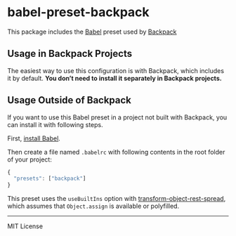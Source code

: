 # babel-preset-backpack

This package includes the [Babel](https://babeljs.io) preset used by [Backpack](https://github/com/palmerhq/backpack)

## Usage in Backpack Projects

The easiest way to use this configuration is with Backpack, which includes it by default. **You don’t need to install it separately in Backpack projects.**

## Usage Outside of Backpack

If you want to use this Babel preset in a project not built with Backpack, you can install it with following steps.

First, [install Babel](https://babeljs.io/docs/setup/).

Then create a file named `.babelrc` with following contents in the root folder of your project:

```js
{
  "presets": ["backpack"]
}
```

This preset uses the `useBuiltIns` option with [transform-object-rest-spread](http://babeljs.io/docs/plugins/transform-object-rest-spread/), which assumes that `Object.assign` is available or polyfilled.

---

MIT License
